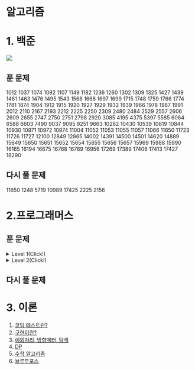 # 알고리즘

# 1. 백준

<img src="http://mazassumnida.wtf/api/v2/generate_badge?boj=xvbc">

## 푼 문제

1012 1037 1074 1092 1107 1149 1182 1236 1260 1302 1309 1325 1427 1439 1461 1463 1476 1495 1543 1568 1668 1697 1699 1715 1748 1759 1766 1774 1781 1874 1904 1912 1915 1920 1927 1929 1932 1939 1966 1978 1987 1991 2012 2110 2167 2193 2212 2225 2250 2309 2480 2484 2529 2557 2606 2609 2655 2747 2750 2751 2798 2920 3085 4195 4375 5397 5585 6064 6588 6603 7490 9037 9095 9251 9663 10282 10430 10539 10819 10844 10930 10971 10972 10974 11004 11052 11053 11055 11057 11066 11650 11723 11726 11727 12100 12849 12865 14002 14391 14500 14501 14620 14889 15649 15650 15651 15652 15654 15655 15656 15657 15969 15988 15990 16165 16194 16675 16768 16769 16956 17269 17389 17406 17413 17427 18290

## 다시 풀 문제

11650 1248 5719 10989 17425 2225 2156

# 2.프로그래머스

## 푼 문제
<details>
<summary> Level 1(Click!)</summary>
 <div markdown="1">  

    [로또의 최고 순위와 최저 순위2021 Dev-Matching: 웹 백엔드 개발자(상반기) 
    **9139명 완료**](https://programmers.co.kr/learn/courses/30/lessons/77484)

    [키패드 누르기2020 카카오 인턴십 
    **12613명 완료**](https://programmers.co.kr/learn/courses/30/lessons/67256)

    [크레인 인형뽑기 게임2019 카카오 개발자 겨울 인턴십 
    **20903명 완료**](https://programmers.co.kr/learn/courses/30/lessons/64061)

    [음양 더하기월간 코드 챌린지 시즌2 
    **9787명 완료**](https://programmers.co.kr/learn/courses/30/lessons/76501)

    [내적월간 코드 챌린지 시즌1 
    **12818명 완료**](https://programmers.co.kr/learn/courses/30/lessons/70128)

    [소수 만들기Summer/Winter Coding(~2018) 
    **11269명 완료**](https://programmers.co.kr/learn/courses/30/lessons/12977)

    [완주하지 못한 선수해시 
    **50817명 완료**](https://programmers.co.kr/learn/courses/30/lessons/42576)

    [K번째수정렬 
    **46145명 완료**](https://programmers.co.kr/learn/courses/30/lessons/42748)

    [모의고사완전탐색 
    **35807명 완료**](https://programmers.co.kr/learn/courses/30/lessons/42840)

    [체육복탐욕법(Greedy) 
    **25648명 완료**](https://programmers.co.kr/learn/courses/30/lessons/42862)

    [폰켓몬찾아라 프로그래밍 마에스터 
    **11197명 완료**](https://programmers.co.kr/learn/courses/30/lessons/1845)

    [실패율2019 KAKAO BLIND RECRUITMENT 
    **14629명 완료**](https://programmers.co.kr/learn/courses/30/lessons/42889)

    [약수의 개수와 덧셈월간 코드 챌린지 시즌2 
    **5825명 완료**](https://programmers.co.kr/learn/courses/30/lessons/77884)

    [3진법 뒤집기월간 코드 챌린지 시즌1 
    **10370명 완료**](https://programmers.co.kr/learn/courses/30/lessons/68935)

    [예산Summer/Winter Coding(~2018) 
    **14606명 완료**](https://programmers.co.kr/learn/courses/30/lessons/12982)

    [두 개 뽑아서 더하기월간 코드 챌린지 시즌1 
    **19379명 완료**](https://programmers.co.kr/learn/courses/30/lessons/68644)

    [2016년연습문제 
    **25103명 완료**](https://programmers.co.kr/learn/courses/30/lessons/12901)

    [[1차] 비밀지도2018 KAKAO BLIND RECRUITMENT 
    **14006명 완료**](https://programmers.co.kr/learn/courses/30/lessons/17681)

    [가운데 글자 가져오기연습문제 
    **32898명 완료**](https://programmers.co.kr/learn/courses/30/lessons/12903)

    [같은 숫자는 싫어연습문제 
    **23916명 완료**](https://programmers.co.kr/learn/courses/30/lessons/12906)

    [나누어 떨어지는 숫자 배열연습문제 
    **23620명 완료**](https://programmers.co.kr/learn/courses/30/lessons/12910)

    [두 정수 사이의 합연습문제 
    **29540명 완료**](https://programmers.co.kr/learn/courses/30/lessons/12912)

    [문자열 내 마음대로 정렬하기연습문제 
    **16594명 완료**](https://programmers.co.kr/learn/courses/30/lessons/12915)

    [문자열 내 p와 y의 개수연습문제 
    **23314명 완료**](https://programmers.co.kr/learn/courses/30/lessons/12916)

    [문자열 내림차순으로 배치하기연습문제 
    **20744명 완료**](https://programmers.co.kr/learn/courses/30/lessons/12917)

    [문자열 다루기 기본연습문제 
    **23846명 완료**](https://programmers.co.kr/learn/courses/30/lessons/12918)

    [서울에서 김서방 찾기연습문제 
    **26615명 완료**](https://programmers.co.kr/learn/courses/30/lessons/12919)

    [수박수박수박수박수박수?연습문제 
    **28179명 완료**](https://programmers.co.kr/learn/courses/30/lessons/12922)

    [문자열을 정수로 바꾸기연습문제 
    **25768명 완료**](https://programmers.co.kr/learn/courses/30/lessons/12925)

    [시저 암호연습문제 
    **16462명 완료**](https://programmers.co.kr/learn/courses/30/lessons/12926)

    [약수의 합연습문제 
    **24018명 완료**](https://programmers.co.kr/learn/courses/30/lessons/12928)

    [자릿수 더하기연습문제 
    **19647명 완료**](https://programmers.co.kr/learn/courses/30/lessons/12931)

    [자연수 뒤집어 배열로 만들기연습문제 
    **17816명 완료**](https://programmers.co.kr/learn/courses/30/lessons/12932)

    [정수 내림차순으로 배치하기연습문제 
    **16246명 완료**](https://programmers.co.kr/learn/courses/30/lessons/12933)

    [정수 제곱근 판별연습문제 
    **17558명 완료**](https://programmers.co.kr/learn/courses/30/lessons/12934)

    [제일 작은 수 제거하기연습문제 
    **17300명 완료**](https://programmers.co.kr/learn/courses/30/lessons/12935)

    [짝수와 홀수연습문제 
    **26031명 완료**](https://programmers.co.kr/learn/courses/30/lessons/12937)

    [콜라츠 추측연습문제 
    **18319명 완료**](https://programmers.co.kr/learn/courses/30/lessons/12943)

    [평균 구하기연습문제 
    **26285명 완료**](https://programmers.co.kr/learn/courses/30/lessons/12944)

    [하샤드 수연습문제 
    **19089명 완료**](https://programmers.co.kr/learn/courses/30/lessons/12947)

    [핸드폰 번호 가리기연습문제 
    **21812명 완료**](https://programmers.co.kr/learn/courses/30/lessons/12948)

    [행렬의 덧셈연습문제 
    **17664명 완료**](https://programmers.co.kr/learn/courses/30/lessons/12950)

    [x만큼 간격이 있는 n개의 숫자연습문제 
    **18398명 완료**](https://programmers.co.kr/learn/courses/30/lessons/12954)

    [직사각형 별찍기연습문제 
    **19837명 완료**](https://programmers.co.kr/learn/courses/30/lessons/12969)
</div>
</details>
<details>
<summary> Level 2(Click!)</summary>
 <div markdown="1">  

    [문자열 압축2020 KAKAO BLIND RECRUITMENT** 
    **14640명 완료**](https://programmers.co.kr/learn/courses/30/lessons/60057)

    [오픈채팅방2019 KAKAO BLIND RECRUITMENT** 
    **13230명 완료**](https://programmers.co.kr/learn/courses/30/lessons/42888)

    [124 나라의 숫자연습문제** 
    **14805명 완료**](https://programmers.co.kr/learn/courses/30/lessons/12899)

    [기능개발스택/큐** 
    **27834명 완료**](https://programmers.co.kr/learn/courses/30/lessons/42586)

    [타겟 넘버깊이/너비 우선 탐색(DFS/BFS)** 
    **21889명 완료**](https://programmers.co.kr/learn/courses/30/lessons/43165)

    [메뉴 리뉴얼2021 KAKAO BLIND RECRUITMENT** 
    **5689명 완료**](https://programmers.co.kr/learn/courses/30/lessons/72411)

    [괄호 변환2020 KAKAO BLIND RECRUITMENT** 
    **9899명 완료**](https://programmers.co.kr/learn/courses/30/lessons/60058)
</div>
</details>

## 다시 풀 문제

# 3. 이론

1. [코딩 테스트란?](https://github.com/RyuJungSik/Algorithm/blob/master/%EC%9D%B4%EB%A1%A0/01%20%EC%BD%94%EB%94%A9%20%ED%85%8C%EC%8A%A4%ED%8A%B8%EB%9E%80.md)
2. [구현이란?](https://github.com/RyuJungSik/Algorithm/blob/master/%EC%9D%B4%EB%A1%A0/01%20%EC%BD%94%EB%94%A9%20%ED%85%8C%EC%8A%A4%ED%8A%B8%EB%9E%80.md)
3. [예외처리, 방향벡터, 탐색](https://github.com/RyuJungSik/Algorithm/blob/master/%EC%9D%B4%EB%A1%A0/03%20%EC%98%88%EC%99%B8%EC%B2%98%EB%A6%AC%2C%EB%B0%A9%ED%96%A5%EB%B2%A1%ED%84%B0%2C%ED%83%90%EC%83%89.md)
4. [DP](https://github.com/RyuJungSik/Algorithm/blob/master/%EC%9D%B4%EB%A1%A0/04%20%EB%8F%99%EC%A0%81%EA%B3%84%ED%9A%8D%EB%B2%95%EC%9D%B4%EB%9E%80.md)
5. [수학 알고리즘](https://github.com/RyuJungSik/Algorithm/blob/master/%EC%9D%B4%EB%A1%A0/05%20%EC%88%98%ED%95%99.md)
6. [브루투포스](https://github.com/RyuJungSik/Algorithm/blob/master/%EC%9D%B4%EB%A1%A0/06%20%EB%B8%8C%EB%A3%A8%ED%8A%B8%ED%8F%AC%EC%8A%A4.md)
